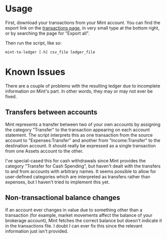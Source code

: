 # Usage

First, download your transactions from your Mint account. You can find the export link
on the [transactions page](https://wwws.mint.com/transaction.event), in very small type
at the bottom right, or by searching the page for "Export all".

Then run the script, like so:

    mint-to-ledger [-h] csv_file ledger_file

# Known Issues

There are a couple of problems with the resulting ledger due to incomplete information on
Mint's part. In other words, they may or may not ever be fixed.

## Transfers between accounts

Mint represents a transfer between two of your own accounts by assigning the category 
"Transfer" to the transaction appearing on each account statement. The script interprets
this as one transaction from the source account to "Expenses:Transfer" and another from 
"Income:Transfer" to the destination account. It should really be expressed as a single
transaction from one Assets account to the other.

I've special-cased this for cash withdrawals since Mint provides the category "Transfer
for Cash Spending", but haven't dealt with the transfers to and from accounts with 
arbitrary names. It seems possible to allow for user-defined categories which are
interpreted as transfers rather than expenses, but I haven't tried to implement this yet.

## Non-transactional balance changes

If an account ever changes in value due to something other than a transaction (for 
example, market movements affect the balance of your brokerage account), Mint fetches the
correct balance but doesn't indicate it in the transactions file. I doubt I can ever fix
this since the relevant information just isn't provided.
